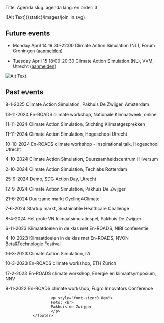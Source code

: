 Title: Agenda
slug: agenda
lang: en
order: 3

<side-block>
  <side-content>
    ![Alt Text]({static}/images/join_in.svg)
  </side-content>
</side-block>

## Future events

* Monday April 14 19:30-22:00 Climate Action Simulation (NL), Forum Groningen ([aanmelden](https://forum.nl/nl/agenda/cursussen/het-grote-vn-klimaatsimulatiespel))

* Tuesday April 15 18:00-20:30 Climate Action Simulation (NL), VVM, Utrecht ([aanmelden](https://www.vvm.info/activiteit/het-grote-vn-klimaatsimulatiespel))

 ![Alt Text]({static}/images/PDZ_presentation_2.jpg)

## Past events

8-1-2025 Climate Action Simulation, Pakhuis De Zwijger, Amsterdam

13-11-2024 En-ROADS climate workshop, Nationale Klimaatweek, online

11-11-2024 Climate Action Simulation, Stichting Klimaatgesprekken

11-11-2024 Climate Action Simulation, Hogeschool Utrecht

10-10-2024 En-ROADS climate workshop - Inspirational talk, Hogeschool Utrecht

4-10-2024 Climate Action Simulation, Duurzaamheidscentrum Hilversum

2-10-2024 Climate Action Simulation, Techlabs Rotterdam

25-9-2024 Demo, SDG Action Day, Utrecht

12-9-2024 Climate Action Simulation, Pakhuis De Zwijger

21-6-2024 Duurzame markt Cycling4Climate

7-6-2024 Startup markt, Sustainable Healthcare Challenge

8-4-2024 Het grote VN klimaatsimulatiespel, Pakhuis De Zwijger

6-11-2023 Klimaatdoelen in de klas met En-ROADS, NIBI conferentie

4-10-2023 Klimaatdoelen in de klas met En-ROADS, NVON Beta&Technologie Festival

16-3-2023 Climate Action Simulation, i2i

10-3-2023 En-ROADS climate workshop, ETH Zürich

17-2-2023 En-ROADS climate workshop, Energie en klimaatsymposium, NNV

9-11-2022 En-ROADS climate workshop, Fugro Innovators Conference

 <footer id="contentinfo" class="body">


                        <p style="font-size:0.8em">
                        Foto: <br>
                        Pakhuis de Zwijger
                        </p>
                </footer>
